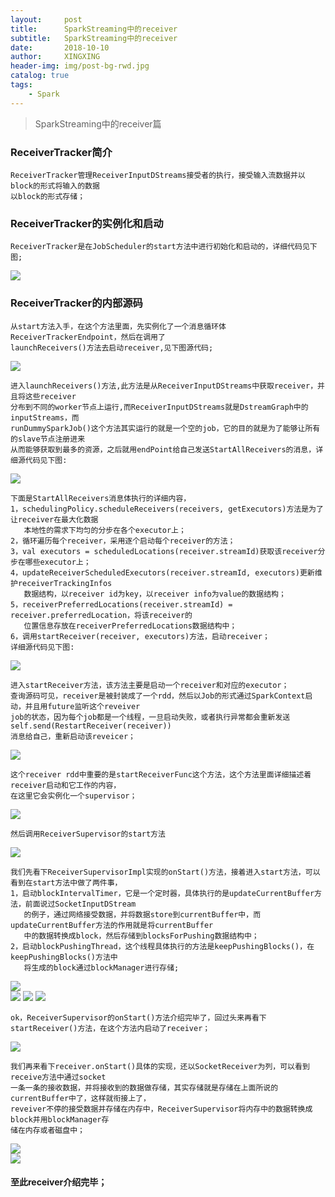 ```yaml
---
layout:     post
title:      SparkStreaming中的receiver
subtitle:   SparkStreaming中的receiver
date:       2018-10-10
author:     XINGXING
header-img: img/post-bg-rwd.jpg
catalog: true
tags:
    - Spark
---
```


>
>SparkStreaming中的receiver篇
> 

### ReceiverTracker简介
    ReceiverTracker管理ReceiverInputDStreams接受者的执行，接受输入流数据并以block的形式将输入的数据
    以block的形式存储；
    
### ReceiverTracker的实例化和启动
    ReceiverTracker是在JobScheduler的start方法中进行初始化和启动的，详细代码见下图;
![](https://ws2.sinaimg.cn/large/006tNbRwly1fw2z8mgh7bj31kw0vxjtg.jpg)
    
### ReceiverTracker的内部源码
    从start方法入手，在这个方法里面，先实例化了一个消息循环体ReceiverTrackerEndpoint，然后在调用了
    launchReceivers()方法去启动receiver,见下图源代码;
![](https://ws2.sinaimg.cn/large/006tNbRwly1fw34yq04yuj318w0j8wfc.jpg) 
    
    进入launchReceivers()方法,此方法是从ReceiverInputDStreams中获取receiver，并且将这些receiver
    分布到不同的worker节点上运行,而ReceiverInputDStreams就是DstreamGraph中的inputStreams，而
    runDummySparkJob()这个方法其实运行的就是一个空的job，它的目的就是为了能够让所有的slave节点注册进来
    从而能够获取到最多的资源，之后就用endPoint给自己发送StartAllReceivers的消息，详细源代码见下图:
![](https://ws1.sinaimg.cn/large/006tNbRwly1fw351w4z4zj31260g8t99.jpg)   
    
    下面是StartAllReceivers消息体执行的详细内容，
    1，schedulingPolicy.scheduleReceivers(receivers, getExecutors)方法是为了让receiver在最大化数据
       本地性的需求下均匀的分步在各个executor上；
    2，循环遍历每个receiver，采用逐个启动每个receiver的方法；
    3，val executors = scheduledLocations(receiver.streamId)获取该receiver分步在哪些executor上；
    4，updateReceiverScheduledExecutors(receiver.streamId, executors)更新维护receiverTrackingInfos
       数据结构，以receiver id为key，以receiver info为value的数据结构；
    5，receiverPreferredLocations(receiver.streamId) = receiver.preferredLocation，将该receiver的
       位置信息存放在receiverPreferredLocations数据结构中；
    6，调用startReceiver(receiver, executors)方法，启动receiver；
    详细源代码见下图:
![](https://ws3.sinaimg.cn/large/006tNbRwly1fw35cnvhwwj31kc0dmgmf.jpg)

    进入startReceiver方法，该方法主要是启动一个receiver和对应的executor；
    查询源码可见，receiver是被封装成了一个rdd，然后以Job的形式通过SparkContext启动，并且用future监听这个reveiver 
    job的状态，因为每个job都是一个线程，一旦启动失败，或者执行异常都会重新发送self.send(RestartReceiver(receiver))
    消息给自己，重新启动该reveicer；
![](https://ws3.sinaimg.cn/large/006tNbRwly1fw363ki62ij31eo14g77c.jpg)

    这个receiver rdd中重要的是startReceiverFunc这个方法，这个方法里面详细描述着receiver启动和它工作的内容，
    在这里它会实例化一个supervisor；
![](https://ws1.sinaimg.cn/large/006tNbRwly1fw36daeznwj31bi0pimyg.jpg)    
    
    然后调用ReceiverSupervisor的start方法    
![](https://ws1.sinaimg.cn/large/006tNbRwly1fw36h5ybs7j30vm07e0sp.jpg)   

    我们先看下ReceiverSupervisorImpl实现的onStart()方法，接着进入start方法，可以看到在start方法中做了两件事，
    1，启动blockIntervalTimer，它是一个定时器，具体执行的是updateCurrentBuffer方法，前面说过SocketInputDStream
       的例子，通过网络接受数据，并将数据store到currentBuffer中，而updateCurrentBuffer方法的作用就是将currentBuffer
       中的数据转换成block，然后存储到blocksForPushing数据结构中；
    2，启动blockPushingThread，这个线程具体执行的方法是keepPushingBlocks()，在keepPushingBlocks()方法中
       将生成的block通过blockManager进行存储;
![](https://ws1.sinaimg.cn/large/006tNbRwgy1fw36js1psgj319u04s74c.jpg)   
![](https://ws3.sinaimg.cn/large/006tNbRwgy1fw36l37x6uj31ii0h2wfa.jpg)
![](https://ws3.sinaimg.cn/large/006tNbRwgy1fw36pef9wpj318o0wmmz2.jpg)
![](https://ws1.sinaimg.cn/large/006tNbRwly1fw372ekuhhj31kw12rq58.jpg)

    ok，ReceiverSupervisor的onStart()方法介绍完毕了，回过头来再看下startReceiver()方法，在这个方法内启动了receiver；
![](https://ws4.sinaimg.cn/large/006tNbRwly1fw37606iasj31kg0n00to.jpg)   
     
    我们再来看下receiver.onStart()具体的实现，还以SocketReceiver为列，可以看到receive方法中通过socket
    一条一条的接收数据，并将接收到的数据做存储，其实存储就是存储在上面所说的currentBuffer中了，这样就衔接上了，
    reveiver不停的接受数据并存储在内存中，ReceiverSupervisor将内存中的数据转换成block并用blockManager存
    储在内存或者磁盘中；
 ![](https://ws4.sinaimg.cn/large/006tNbRwly1fw3796cxrwj312g0a4q36.jpg)  
 ![](https://ws2.sinaimg.cn/large/006tNbRwly1fw37afts3oj31ak13ggni.jpg)
     
 
 #### 至此receiver介绍完毕；    
